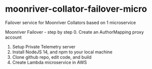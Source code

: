 # moonriver-collator-failover-micro
Failover service for Moonriver Collators based on 1 microservice

Moonriver Failover - step by step
0. Create an AuthorMapping proxy account
1. Setup Private Telemetry server
2. Install NodeJS 14, and npm to your local machine
3. Clone github repo, edit code, and build
4. Create Lambda microservice in AWS


